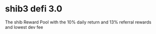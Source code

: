 # shib3  defi 3.0

The shib Reward Pool with the 10% daily return and 13% referral rewards and lowest dev fee



